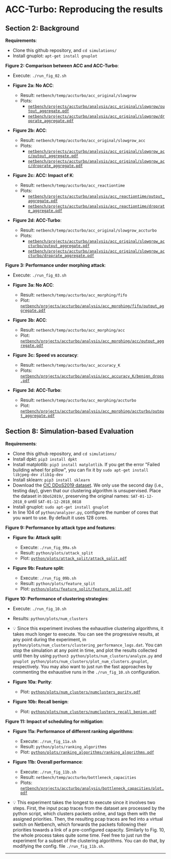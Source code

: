 
# ACC-Turbo: Reproducing the results

## Section 2: Background 

**Requirements**:

- Clone this github repository, and `cd simulations/`
- Install gnuplot: `apt-get install gnuplot`

**Figure 2: Comparison between ACC and ACC-Turbo**: 

* Execute: `./run_fig_02.sh`

* **Figure 2a: No ACC**:
    * Result: `netbench/temp/accturbo/acc_original/slowgrow`
    * Plots: 
        * [`netbench/projects/accturbo/analysis/acc_original/slowgrow/output_aggregate.pdf`](netbench/projects/accturbo/analysis/acc_original/slowgrow/output_aggregate.pdf)
        * [`netbench/projects/accturbo/analysis/acc_original/slowgrow/droprate_aggregate.pdf`](netbench/projects/accturbo/analysis/acc_original/slowgrow/droprate_aggregate.pdf)

* **Figure 2b: ACC**:
    * Result: `netbench/temp/accturbo/acc_original/slowgrow_acc`
    * Plots: 
        * [`netbench/projects/accturbo/analysis/acc_original/slowgrow_acc/output_aggregate.pdf`](netbench/projects/accturbo/analysis/acc_original/slowgrow_acc/output_aggregate.pdf)
        * [`netbench/projects/accturbo/analysis/acc_original/slowgrow_acc/droprate_aggregate.pdf`](netbench/projects/accturbo/analysis/acc_original/slowgrow_acc/droprate_aggregate.pdf)

* **Figure 2c: ACC: Impact of K**:
    * Result: `netbench/temp/accturbo/acc_reactiontime`
    * Plots: 
        * [`netbench/projects/accturbo/analysis/acc_reactiontime/output_aggregate.pdf`](netbench/projects/accturbo/analysis/acc_reactiontime/output_aggregate.pdf)
        * [`netbench/projects/accturbo/analysis/acc_reactiontime/droprate_aggregate.pdf`](netbench/projects/accturbo/analysis/acc_reactiontime/droprate_aggregate.pdf)

* **Figure 2d: ACC-Turbo**:
    * Result: `netbench/temp/accturbo/acc_original/slowgrow_accturbo`
    * Plots: 
        * [`netbench/projects/accturbo/analysis/acc_original/slowgrow_accturbo/output_aggregate.pdf`](netbench/projects/accturbo/analysis/acc_original/slowgrow_accturbo/output_aggregate.pdf)
        * [`netbench/projects/accturbo/analysis/acc_original/slowgrow_accturbo/droprate_aggregate.pdf`](netbench/projects/accturbo/analysis/acc_original/slowgrow_accturbo/droprate_aggregate.pdf)

**Figure 3: Performance under morphing attack**: 

* Execute: `./run_fig_03.sh`

* **Figure 3a: No ACC**:
    * Result: `netbench/temp/accturbo/acc_morphing/fifo`
    * Plot: [`netbench/projects/accturbo/analysis/acc_morphing/fifo/output_aggregate.pdf`](netbench/projects/accturbo/analysis/acc_morphing/fifo/output_aggregate.pdf)

* **Figure 3b: ACC**:
    * Result: `netbench/temp/accturbo/acc_morphing/acc`
    * Plot: [`netbench/projects/accturbo/analysis/acc_morphing/acc/output_aggregate.pdf`](netbench/projects/accturbo/analysis/acc_morphing/acc/output_aggregate.pdf)

* **Figure 3c: Speed vs accuracy**:
    * Result: `netbench/temp/accturbo/acc_accuracy_K`
    * Plots: [`netbench/projects/accturbo/analysis/acc_accuracy_K/benign_drops.pdf`](netbench/projects/accturbo/analysis/acc_accuracy_K/benign_drops.pdf)

* **Figure 3d: ACC-Turbo**:
    * Result: `netbench/temp/accturbo/acc_morphing/accturbo`
    * Plot: [`netbench/projects/accturbo/analysis/acc_morphing/accturbo/output_aggregate.pdf`](netbench/projects/accturbo/analysis/acc_morphing/accturbo/output_aggregate.pdf)

## Section 8: Simulation-based Evaluation

**Requirements**:

- Clone this github repository, and `cd simulations/`
- Install dpkt: `pip3 install dpkt`
- Install matplotlib: `pip3 install matplotlib`. If you get the error "Failed building wheel for pillow", you can fix it by `sudo apt-get install libjpeg-dev zlib1g-dev`
- Install sklearn: `pip3 install sklearn`
- Download the [CIC DDoS2019 dataset](https://www.unb.ca/cic/datasets/ddos-2019.html). We only use the second day (i.e., testing day), given that our clustering algorithm is unsupervised. Place the dataset in `DDoS2019/`, preserving the original names: `SAT-01-12-2018_0` until `SAT-01-12-2018_0818`
- Install gnuplot: `sudo apt-get install gnuplot`
- In line 104 of `python/analyzer.py`, configure the number of cores that you want to use. By default it uses 128 cores.

**Figure 9: Performance by attack type and features**: 

* **Figure 9a: Attack split**:
    * Execute: `./run_fig_09a.sh`
    * Result: `python/plots/attack_split`
    * Plot: [`python/plots/attack_split/attack_split.pdf`](python/plots/attack_split/attack_split.pdf)

* **Figure 9b: Feature split**:
    * Execute: `./run_fig_09b.sh`
    * Result: `python/plots/feature_split`
    * Plot: [`python/plots/feature_split/feature_split.pdf`](python/plots/feature_split/feature_split.pdf)

**Figure 10: Performance of clustering strategies**: 
* Execute: `./run_fig_10.sh`
* Results: `python/plots/num_clusters`
* 💡 Since this experiment involves the exhaustive clustering algorithms, it takes much longer to execute. You can see the progressive results, at any point during the experiment, in `python/plots/num_clusters/clustering_performance_logs.dat`. You can stop the simulation at any point in time, and plot the results collected until then by using `python3 python/plots/num_clusters/analyze.py` and `gnuplot python/plots/num_clusters/plot_num_clusters.gnuplot`, respectively. You may also want to just run the fast approaches by commenting the exhaustive runs in the `./run_fig_10.sh` configuration.

* **Figure 10a: Purity**:
    * Plot: [`python/plots/num_clusters/numclusters_purity.pdf`](python/plots/num_clusters/numclusters_purity.pdf)

* **Figure 10b: Recall benign**:
    * Plot: [`python/plots/num_clusters/numclusters_recall_benign.pdf`](python/plots/num_clusters/numclusters_recall_benign.pdf)

**Figure 11: Impact of scheduling for mitigation**: 

* **Figure 11a: Performance of different ranking algorithms**:
    * Execute: `./run_fig_11a.sh`
    * Result: `python/plots/ranking_algorithms`
    * Plot: [`python/plots/ranking_algorithms/ranking_algorithms.pdf`](python/plots/ranking_algorithms/ranking_algorithms.pdf)

* **Figure 11b: Overall performance**:
    * Execute: `./run_fig_11b.sh`
    * Result: `netbench/temp/accturbo/bottleneck_capacities`
    * Plots: [`netbench/projects/accturbo/analysis/bottleneck_capacities/plot.pdf`](netbench/projects/accturbo/analysis/bottleneck_capacities/plot.pdf)
* 💡 This experiment takes the longest to execute since it involves two steps. First, the input pcap traces from the dataset are processed by the python script, which clusters packets online, and tags them with the assigned priorities. Then, the resulting pcap traces are fed into a virtual switch on Netbench, which forwards the packets following their priorities towards a link of a pre-configured capacity. Similarly to Fig. 10, the whole process takes quite some time. Feel free to just run the experiment for a subset of the clustering algorithms. You can do that, by modifying the config. file `./run_fig_11b.sh`.


---
